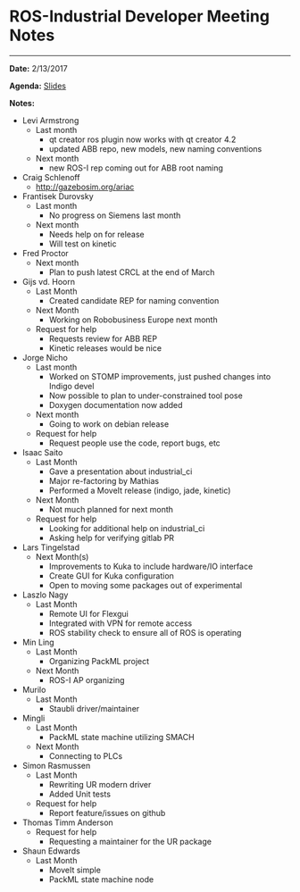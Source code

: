 # ROS-Industrial Developer Meeting Notes

----------
**Date:** 2/13/2017

**Agenda:** [Slides](meeting_agenda.pptx)

**Notes:**

- Levi Armstrong
    - Last month
        - qt creator ros plugin now works with qt creator 4.2
        - updated ABB repo, new models, new naming conventions
    - Next month
        - new ROS-I rep coming out for ABB root naming
- Craig Schlenoff
    - http://gazebosim.org/ariac
- Frantisek Durovsky
    - Last month
        - No progress on Siemens last month
    - Next month
        - Needs help on for release
        - Will test on kinetic
- Fred Proctor
    - Next month
        - Plan to push latest CRCL at the end of March
- Gijs vd. Hoorn
    - Last Month
        - Created candidate REP for naming convention
    - Next Month
        - Working on Robobusiness Europe next month
    - Request for help
        - Requests review for ABB REP
        - Kinetic releases would be nice
- Jorge Nicho
    - Last month
        - Worked on STOMP improvements, just pushed changes into Indigo devel
        - Now possible to plan to under-constrained tool pose
        - Doxygen documentation now added
    - Next month
        - Going to work on debian release
    - Request for help
        - Request people use the code, report bugs, etc
- Isaac Saito
    - Last Month
        - Gave a presentation about industrial_ci
        - Major re-factoring by Mathias
        - Performed a MoveIt release (indigo, jade, kinetic)
    - Next Month
        - Not much planned for next month
    - Request for help
        - Looking for additional help on industrial_ci
        - Asking help for verifying gitlab PR
- Lars Tingelstad
    - Next Month(s)
        - Improvements to Kuka to include hardware/IO interface
        - Create GUI for Kuka configuration
        - Open to moving some packages out of experimental
- Laszlo Nagy
    - Last Month
        - Remote UI for Flexgui
        - Integrated with VPN for remote access
        - ROS stability check to ensure all of ROS is operating
- Min Ling
    - Last Month
        - Organizing PackML project
    - Next Month
        - ROS-I AP organizing
- Murilo
    - Last Month
        - Staubli driver/maintainer
- Mingli
    - Last Month
        - PackML state machine utilizing SMACH
    - Next Month
        - Connecting to PLCs
- Simon Rasmussen
    - Last Month
        - Rewriting UR modern driver
        - Added Unit tests
    - Request for help
        - Report feature/issues on github
- Thomas Timm Anderson
    - Request for help
        - Requesting a maintainer for the UR package
- Shaun Edwards
    - Last Month
        - MoveIt simple
        - PackML state machine node





